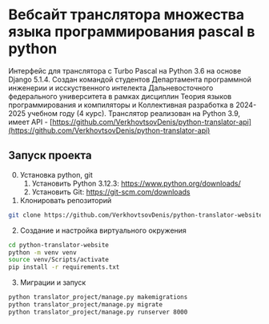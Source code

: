 # Вебсайт транслятора множества языка программирования pascal в python

Интерфейс для транслятора с Turbo Pascal на Python 3.6 на основе Django 5.1.4. Создан командой студентов Департамента программной инженерии и исскуственного интелекта Дальневосточного федерального университета в рамках дисциплин Теория языков программирования и компиляторы и Коллективная разработка в 2024-2025 учебном году (4 курс). 
Транслятор реализован на Python 3.9, имеет API - [https://github.com/VerkhovtsovDenis/python-translator-api](https://github.com/VerkhovtsovDenis/python-translator-api)

## Запуск проекта

0. Установка python, git
    1. Установить Python 3.12.3: https://www.python.org/downloads/
    2. Установить Git: https://git-scm.com/downloads
1. Клонировать репозиторий
```bash
git clone https://github.com/VerkhovtsovDenis/python-translator-website.git
```
2. Создание и настройка виртуального окружения
```bash
cd python-translator-website
python -m venv venv
source venv/Scripts/activate
pip install -r requirements.txt
```
3. Миграции и запуск
```bash
python translator_project/manage.py makemigrations
python translator_project/manage.py migrate
python translator_project/manage.py runserver 8000
```